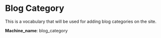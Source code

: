 # Blog Category
This is a vocabulary that will be used for adding blog categories on the site. 

**Machine_name**: blog_category